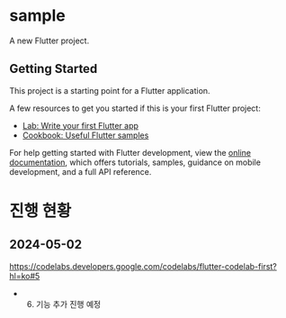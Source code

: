 # sample

A new Flutter project.

## Getting Started

This project is a starting point for a Flutter application.

A few resources to get you started if this is your first Flutter project:

- [Lab: Write your first Flutter app](https://docs.flutter.dev/get-started/codelab)
- [Cookbook: Useful Flutter samples](https://docs.flutter.dev/cookbook)

For help getting started with Flutter development, view the
[online documentation](https://docs.flutter.dev/), which offers tutorials,
samples, guidance on mobile development, and a full API reference.


# 진행 현황
## 2024-05-02
https://codelabs.developers.google.com/codelabs/flutter-codelab-first?hl=ko#5
- 6. 기능 추가 진행 예정